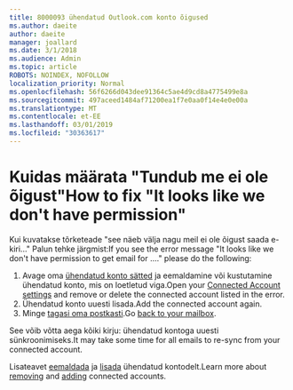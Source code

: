 ```yaml
---
title: 8000093 ühendatud Outlook.com konto õigused
ms.author: daeite
author: daeite
manager: joallard
ms.date: 3/1/2018
ms.audience: Admin
ms.topic: article
ROBOTS: NOINDEX, NOFOLLOW
localization_priority: Normal
ms.openlocfilehash: 56f6266d043dee91364c5ae4d9cd8a4775499e8a
ms.sourcegitcommit: 497aceed1484af71200ea1f7e0aa0f14e4e0e00a
ms.translationtype: MT
ms.contentlocale: et-EE
ms.lasthandoff: 03/01/2019
ms.locfileid: "30363617"
---
```

# <a name="how-to-fix-it-looks-like-we-dont-have-permission"></a><span data-ttu-id="1453b-102">Kuidas määrata "Tundub me ei ole õigust"</span><span class="sxs-lookup"><span data-stu-id="1453b-102">How to fix "It looks like we don't have permission"</span></span>

<span data-ttu-id="1453b-103">Kui kuvatakse tõrketeade "see näeb välja nagu meil ei ole õigust saada e-kiri..." Palun tehke järgmist:</span><span class="sxs-lookup"><span data-stu-id="1453b-103">If you see the error message "It looks like we don't have permission to get email for ...." please do the following:</span></span>

1. <span data-ttu-id="1453b-104">Avage oma [ühendatud konto sätted](https://outlook.live.com/mail/options/mail/accounts) ja eemaldamine või kustutamine ühendatud konto, mis on loetletud viga.</span><span class="sxs-lookup"><span data-stu-id="1453b-104">Open your [Connected Account settings](https://outlook.live.com/mail/options/mail/accounts) and remove or delete the connected account listed in the error.</span></span> 
2. <span data-ttu-id="1453b-105">Ühendatud konto uuesti lisada.</span><span class="sxs-lookup"><span data-stu-id="1453b-105">Add the connected account again.</span></span>
3. <span data-ttu-id="1453b-106">Minge [tagasi oma postkasti](https://outlook.live.com/mail/inbox).</span><span class="sxs-lookup"><span data-stu-id="1453b-106">Go [back to your mailbox](https://outlook.live.com/mail/inbox).</span></span>

<span data-ttu-id="1453b-107">See võib võtta aega kõiki kirju: ühendatud kontoga uuesti sünkroonimiseks.</span><span class="sxs-lookup"><span data-stu-id="1453b-107">It may take some time for all emails to re-sync from your connected account.</span></span>

<span data-ttu-id="1453b-108">Lisateavet [eemaldada](https://support.office.com/article/0b9a6b95-ff1b-46c1-bf60-d6b3b82c5ac8) ja [lisada](https://support.office.com/article/c5224df4-5885-4e79-91ba-523aa743f0ba) ühendatud kontodelt.</span><span class="sxs-lookup"><span data-stu-id="1453b-108">Learn more about [removing](https://support.office.com/article/0b9a6b95-ff1b-46c1-bf60-d6b3b82c5ac8) and [adding](https://support.office.com/article/c5224df4-5885-4e79-91ba-523aa743f0ba) connected accounts.</span></span>